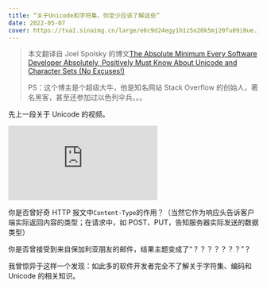 ```yaml
---
title: “关于Unicode和字符集，你至少应该了解这些”
date: 2022-05-07
cover: https://tva1.sinaimg.cn/large/e6c9d24egy1h1z5o20k5mj20fu09i0ue.jpg
---
```


> 本文翻译自 Joel Spolsky 的博文[The Absolute Minimum Every Software Developer Absolutely, Positively Must Know About Unicode and Character Sets (No Excuses!)](https://www.joelonsoftware.com/2003/10/08/the-absolute-minimum-every-software-developer-absolutely-positively-must-know-about-unicode-and-character-sets-no-excuses/)
>
> PS：这个博主是个超级大牛，他是知名网站 Stack Overflow 的创始人，著名黑客，甚至还参加过以色列伞兵。。。

先上一段关于 Unicode 的视频。

<iframe src="https://www.youtube.com/embed/cCoed5Oo_J4" title="YouTube video player" frameborder="0" allow="accelerometer; autoplay; clipboard-write; encrypted-media; gyroscope; picture-in-picture" allowfullscreen></iframe>

你是否曾好奇 HTTP 报文中`Content-Type`的作用？（当然它作为响应头告诉客户端实际返回内容的类型；在请求中，如 POST、PUT，告知服务器实际发送的数据类型）

你是否曾接受到来自保加利亚朋友的邮件，结果主题变成了“？？？？？？？”？

我曾惊异于这样一个发现：如此多的软件开发者完全不了解关于字符集、编码和 Unicode 的相关知识。
